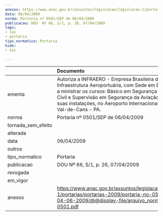 ```yaml
---
anexos: https://www.anac.gov.br/assuntos/legislacao/legislacao-1/portarias/portarias-2009/portaria-no-0501-sep-de-04-06-2009/@@display-file/arquivo_norma/PA2009-0501.pdf
data: 06/04/2009
norma: Portaria nº 0501/SEP de 06/04/2009
publicacao: DOU  Nº 66, S/1, p. 26, 07/04/2009
tags:
- lei
- portaria
tipo_normatico: Portaria
hide: 
- toc 
 
---
```


|                    | Documento                                                                                                                                                                                                                                                                                 |
|:-------------------|:------------------------------------------------------------------------------------------------------------------------------------------------------------------------------------------------------------------------------------------------------------------------------------------|
| ementa             | Autoriza a INFRAERO - Empresa Brasileira de Infraestrutura Aeroportuária, com Sede em Brasília - DF, a ministrar os cursos: Básico em Segurança da Aviação Civil e Supervisão em Segurança da Aviação Civil, em suas instalações, no Aeroporto Internacional de Belém - Val-de-Cans - PA. |
| norma              | Portaria nº 0501/SEP de 06/04/2009                                                                                                                                                                                                                                                        |
| tornada_sem_efeito |                                                                                                                                                                                                                                                                                           |
| alterada           |                                                                                                                                                                                                                                                                                           |
| data               | 06/04/2009                                                                                                                                                                                                                                                                                |
| outros             |                                                                                                                                                                                                                                                                                           |
| tipo_normatico     | Portaria                                                                                                                                                                                                                                                                                  |
| publicacao         | DOU  Nº 66, S/1, p. 26, 07/04/2009                                                                                                                                                                                                                                                        |
| revogada           |                                                                                                                                                                                                                                                                                           |
| em_vigor           |                                                                                                                                                                                                                                                                                           |
| anexos             | https://www.anac.gov.br/assuntos/legislacao/legislacao-1/portarias/portarias-2009/portaria-no-0501-sep-de-04-06-2009/@@display-file/arquivo_norma/PA2009-0501.pdf                                                                                                                         |
